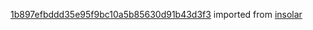 [1b897efbddd35e95f9bc10a5b85630d91b43d3f3](https://github.com/insolar/insolar/commit/1b897efbddd35e95f9bc10a5b85630d91b43d3f3) imported from [insolar](https://github.com/insolar/insolar)
